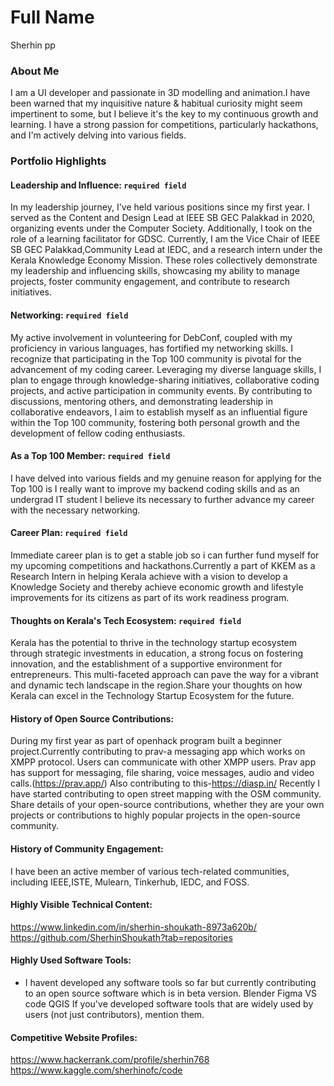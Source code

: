 # Full Name 
Sherhin pp
### About Me
I am a UI developer and passionate in 3D modelling and animation.I have been warned that my inquisitive nature & habitual curiosity might seem impertinent to some, but I believe it's the key to my continuous growth and learning. I have a strong passion for competitions, particularly hackathons, and I'm actively delving into various fields.


### Portfolio Highlights



#### Leadership and Influence: `required field`

In my leadership journey, I've held various positions since my first year. I served as the Content and Design Lead at IEEE SB GEC Palakkad in 2020, organizing events under the Computer Society. Additionally, I took on the role of a learning facilitator for GDSC. Currently, I am the Vice Chair of IEEE SB GEC Palakkad,Community Lead at IEDC, and a research intern under the Kerala Knowledge Economy Mission. These roles collectively demonstrate my leadership and influencing skills, showcasing my ability to manage projects, foster community engagement, and contribute to research initiatives.


#### Networking: `required field`

My active involvement in volunteering for DebConf, coupled with my proficiency in various languages, has fortified my networking skills. I recognize that participating in the Top 100 community is pivotal for the advancement of my coding career. Leveraging my diverse language skills, I plan to engage through knowledge-sharing initiatives, collaborative coding projects, and active participation in community events. By contributing to discussions, mentoring others, and demonstrating leadership in collaborative endeavors, I aim to establish myself as an influential figure within the Top 100 community, fostering both personal growth and the development of fellow coding enthusiasts.


#### As a Top 100 Member: `required field`

I have delved into various fields and my genuine reason for applying for the Top 100 is I really want to improve my backend coding skills and as an undergrad IT student I believe its necessary to further advance my career with the necessary networking.


#### Career Plan: `required field`
Immediate career plan is to get a stable job so i can further fund myself for my upcoming competitions and hackathons.Currently a part of KKEM as a Research Intern in helping Kerala achieve  with a vision to develop
 a Knowledge Society and thereby achieve economic growth and lifestyle improvements for its citizens as part of its work readiness program.

#### Thoughts on Kerala's Tech Ecosystem: `required field`


Kerala has the potential to thrive in the technology startup ecosystem through strategic investments in education, a strong focus on fostering innovation, and the establishment of a supportive environment for entrepreneurs. This multi-faceted approach can pave the way for a vibrant and dynamic tech landscape in the region.Share your thoughts on how Kerala can excel in the Technology Startup Ecosystem for the future.

#### History of Open Source Contributions:

During my first year as part of openhack program built a beginner project.Currently contributing to prav-a messaging app which works on XMPP protocol. Users can communicate with other XMPP users. Prav app has support for messaging, file sharing, voice messages, audio and video calls.(https://prav.app/)
Also contributing to this-https://diasp.in/
Recently I have started contributing to open street mapping with the OSM community.
Share details of your open-source contributions, whether they are your own projects or contributions to highly popular projects in the open-source community.

#### History of Community Engagement:

I have been an active member of various tech-related communities, including IEEE,ISTE, Mulearn, Tinkerhub, IEDC, and FOSS.

#### Highly Visible Technical Content:

https://www.linkedin.com/in/sherhin-shoukath-8973a620b/
https://github.com/SherhinShoukath?tab=repositories

#### Highly Used Software Tools:

- I havent developed any software tools so far but currently contributing to an open source software which is in beta version.
Blender
Figma
VS code
QGIS
If you've developed software tools that are widely used by users (not just contributors), mention them.

#### Competitive Website Profiles:
https://www.hackerrank.com/profile/sherhin768
https://www.kaggle.com/sherhinofc/code
